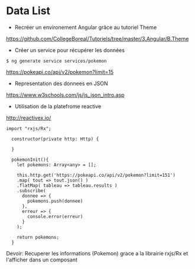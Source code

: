 # Data List

* Recréer un environement Angular grâce au tutoriel Theme

https://github.com/CollegeBoreal/Tutoriels/tree/master/3.Angular/B.Theme

* Créer un service pour récupérer les données 

```
$ ng generate service services/pokemon
```


https://pokeapi.co/api/v2/pokemon?limit=15


* Representation des donnees en JSON

https://www.w3schools.com/js/js_json_intro.asp

* Utilisation de la platefrome reactive

http://reactivex.io/

```
import "rxjs/Rx";
```

```
  constructor(private http: Http) {

  }
```

```
  pokemonInit(){
    let pokemons: Array<any> = [];

    this.http.get('https://pokeapi.co/api/v2/pokemon?limit=151')
    .map( tout => tout.json() )
    .flatMap( tableau => tableau.results )
    .subscribe(
      donnee => {
        pokemons.push(donnee)
      },
      erreur => {
        console.error(erreur)
      }
    );

    return pokemons;
  }
```

Devoir: Recuperer les informations (Pokemon) grace a la librairie rxjs/Rx et l'afficher dans un composant

